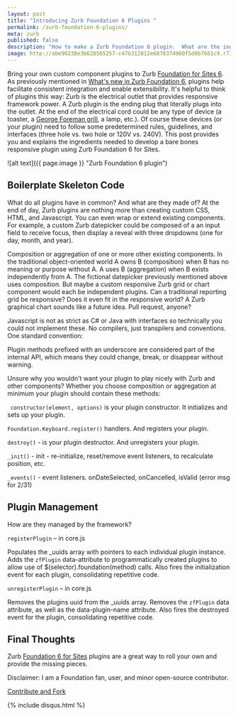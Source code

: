 ```yaml
---
layout: post
title: "Introducing Zurb Foundation 6 Plugins "
permalink: /zurb-foundation-6-plugins/
meta: zurb
published: false
description: "How to make a Zurb Foundation 6 plugin.  What are the ingredients?"
image: http://abe90238e3b628565257-c47b312812e6878374960f5d0b7661c9.r73.cf1.rackcdn.com/zurb-plugin.jpg
---
```

Bring your own custom component plugins to Zurb [Foundation for Sites 6](http://foundation.zurb.com/sites/docs/).  As previously mentioned in [What's new in Zurb Foundation 6](/zurb-foundation-6-whats-new/), plugins help facilitate consistent integration and enable extensibility.  It's helpful to think of plugins this way: Zurb is the electrical outlet that provides responsive framework power.  A Zurb plugin is the ending plug that literally plugs into the outlet.  At the end of the electrical cord could be any type of device (a toaster, a [George Foreman grill](http://amzn.to/1SOK0bY), a lamp, etc.).  Of course these devices (or your plugin) need to follow some predetermined rules, guidelines, and interfaces (three hole vs. two hole or 120V vs. 240V).  This post provides you and explains the ingredients needed to develop a bare bones responsive plugin using Zurb Foundation 6 for Sites. 

![alt text]({{ page.image }} "Zurb Foundation 6 plugin")

## Boilerplate Skeleton Code

What do all plugins have in common?  And what are they made of?  At the end of day, Zurb plugins are nothing more than creating custom CSS, HTML, and Javascript.  You can even wrap or extend existing components.  For example, a custom Zurb datepicker could be composed of a an input field to receive focus, then display a reveal with three dropdowns (one for day, month, and year). 

Composition or aggregation of one or more other existing components.  In the traditional object-oriented world A owns B (composition) when B has no meaning or purpose without A.  A uses B (aggregation) when B exists independently from A.  The fictional datepicker previously mentioned above uses composition.  But maybe a custom responsive Zurb grid or chart component would each be independent plugins.  Can a traditional reporting grid be responsive?   Does it even fit in the responsive world?  A Zurb graphical chart sounds like a future idea. Pull request, anyone? 

Javascript is not as strict as C# or Java with interfaces so technically you could not implement these. No compilers, just transpilers and conventions.  One standard convention:  

Plugin methods prefixed with an underscore are considered part of the internal API, which means they could change, break, or disappear without warning. 

Unsure why you wouldn't want your plugin to play nicely with Zurb and other components?  Whether you choose composition or aggregation at minimum your plugin should contain these methods:  

` constructor(element, options)` is your plugin constructor.  It initializes and sets up your plugin.  

`Foundation.Keyboard.register()` handlers.  And registers your plugin. 

`destroy()` - is your plugin destructor.  And unregisters your plugin. 

`_init()` -  init - re-initialize, reset/remove event listeners, to recalculate position, etc.   

`_events()` - event listeners. onDateSelected, onCancelled, isValid (error msg for 2/31) 

## Plugin Management 

How are they managed by the framework? 

`registerPlugin` – in core.js 

Populates the _uuids array with pointers to each individual plugin instance. 
Adds the `zfPlugin` data-attribute to programmatically created plugins to allow use of $(selector).foundation(method) calls.  Also fires the initialization event for each plugin, consolidating repetitive code. 

`unregisterPlugin` – in core.js 

Removes the plugins uuid from the _uuids array. 
Removes the `zfPlugin` data attribute, as well as the data-plugin-name attribute. 
Also fires the destroyed event for the plugin, consolidating repetitive code. 

<script src="https://gist.github.com/dragthor/8ca90a0cd019c1fcb3f45eec7f893904.js"></script> 

## Final Thoughts

Zurb [Foundation 6 for Sites](http://foundation.zurb.com/sites/docs/) plugins are a great way to roll your own and provide the missing pieces.

Disclaimer: I am a Foundation fan, user, and minor open-source contributor.

<span class="fi-page-edit size-21"></span> <a href="{{ site.post_source_root }}2016-04-20-zurb-foundation-6-plugins.markdown" target="_blank">Contribute and Fork</a>

{% include disqus.html %}
